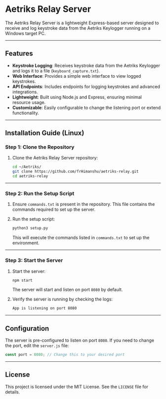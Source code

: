 # Aetriks Relay Server

The Aetriks Relay Server is a lightweight Express-based server designed to receive and log keystroke data from the Aetriks Keylogger running on a Windows target PC.

---

## Features

- **Keystroke Logging**: Receives keystroke data from the Aetriks Keylogger and logs it to a file (`keyboard_capture.txt`).
- **Web Interface**: Provides a simple web interface to view logged keystrokes.
- **API Endpoints**: Includes endpoints for logging keystrokes and advanced integrations.
- **Lightweight**: Built using Node.js and Express, ensuring minimal resource usage.
- **Customizable**: Easily configurable to change the listening port or extend functionality.

---

## Installation Guide (Linux)

### **Step 1: Clone the Repository**

1. Clone the Aetriks Relay Server repository:
   ```bash
   cd ~/Aetriks/
   git clone https://github.com/frHimanshu/aetriks-relay.git
   cd aetriks-relay
   ```

---

### **Step 2: Run the Setup Script**

1. Ensure `commands.txt` is present in the repository. This file contains the commands required to set up the server.

2. Run the setup script:
   ```bash
   python3 setup.py
   ```

   This will execute the commands listed in `commands.txt` to set up the environment.

---

### **Step 3: Start the Server**

1. Start the server:
   ```bash
   npm start
   ```

   The server will start and listen on port `8080` by default.

2. Verify the server is running by checking the logs:
   ```bash
   App is listening on port 8080
   ```

---

## Configuration

The server is pre-configured to listen on port `8080`. If you need to change the port, edit the `server.js` file:
```javascript
const port = 8080; // Change this to your desired port
```

---

## License

This project is licensed under the MIT License. See the `LICENSE` file for details.
